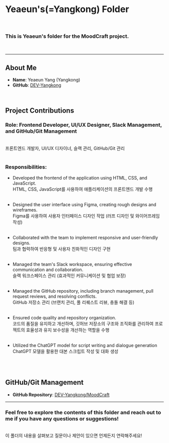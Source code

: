 # Yeaeun's(=Yangkong) Folder

<br/>

### This is Yeaeun's folder for the MoodCraft project.

<br/>

---

## About Me

- **Name**: Yeaeun Yang (Yangkong)
- **GitHub**: [DEV-Yangkong](https://github.com/DEV-Yangkong)

<br/>

## Project Contributions

### **Role**: Frontend Developer, UI/UX Designer, Slack Management, and GitHub/Git Management

<br/>프론트엔드 개발자, UI/UX 디자이너, 슬랙 관리, GitHub/Git 관리<br/><br/>

### **Responsibilities**:

- Developed the frontend of the application using HTML, CSS, and JavaScript.
  <br/>HTML, CSS, JavaScript를 사용하여 애플리케이션의 프론트엔드 개발 수행<br/><br/>

- Designed the user interface using Figma, creating rough designs and wireframes.
  <br/>Figma를 사용하여 사용자 인터페이스 디자인 작업 (러프 디자인 및 와이어프레임 작성)<br/><br/>

- Collaborated with the team to implement responsive and user-friendly designs.
  <br/>팀과 협력하여 반응형 및 사용자 친화적인 디자인 구현<br/><br/>

- Managed the team's Slack workspace, ensuring effective communication and collaboration.
  <br/>슬랙 워크스페이스 관리 (효과적인 커뮤니케이션 및 협업 보장)<br/><br/>

- Managed the GitHub repository, including branch management, pull request reviews, and resolving conflicts.
  <br/>GitHub 저장소 관리 (브랜치 관리, 풀 리퀘스트 리뷰, 충돌 해결 등)<br/><br/>

- Ensured code quality and repository organization.
  <br/>코드의 품질을 유지하고 개선하며, 깃허브 저장소의 구조와 조직화를 관리하여 프로젝트의 효율성과 유지 보수성을 개선하는 역할을 수행<br/><br/>

- Utilized the ChatGPT model for script writing and dialogue generation
  <br/>ChatGPT 모델을 활용한 대본 스크립트 작성 및 대화 생성<br/><br/>

<br/>

## GitHub/Git Management

- **GitHub Repository**: [DEV-Yangkong/MoodCraft](https://github.com/DEV-Yangkong/MoodCraft)

---

### Feel free to explore the contents of this folder and reach out to me if you have any questions or suggestions!

<br/>이 폴더의 내용을 살펴보고 질문이나 제안이 있으면 언제든지 연락해주세요!
